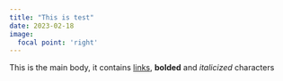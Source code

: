```yaml
---
title: "This is test"
date: 2023-02-18
image:
  focal point: 'right'
---
```



This is the main body, it contains [links](links.ca), **bolded** and *italicized* characters
